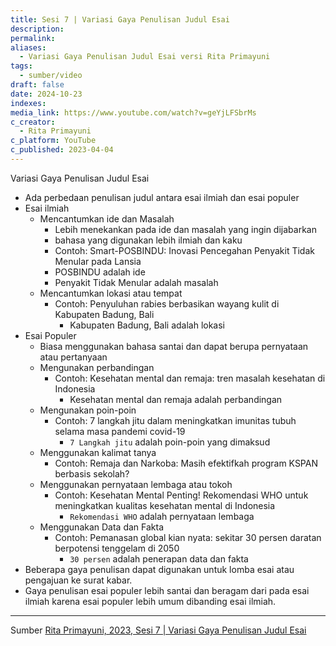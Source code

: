 ```yaml
---
title: Sesi 7 | Variasi Gaya Penulisan Judul Esai
description: 
permalink: 
aliases:
  - Variasi Gaya Penulisan Judul Esai versi Rita Primayuni
tags:
  - sumber/video
draft: false
date: 2024-10-23
indexes: 
media_link: https://www.youtube.com/watch?v=geYjLFSbrMs
c_creator:
  - Rita Primayuni
c_platform: YouTube
c_published: 2023-04-04
---
```


Variasi Gaya Penulisan Judul Esai
- Ada perbedaan penulisan judul antara esai ilmiah dan esai populer
- Esai ilmiah
	- Mencantumkan ide dan Masalah
		- Lebih menekankan pada ide dan masalah yang ingin dijabarkan
		- bahasa yang digunakan lebih ilmiah dan kaku
		- Contoh: Smart-POSBINDU: Inovasi Pencegahan Penyakit Tidak Menular pada Lansia
		- POSBINDU adalah ide
		- Penyakit Tidak Menular adalah masalah
	- Mencantumkan lokasi atau tempat
		- Contoh: Penyuluhan rabies berbasikan wayang kulit di Kabupaten Badung, Bali
			- Kabupaten Badung, Bali adalah lokasi 
- Esai Populer
	- Biasa menggunakan bahasa santai dan dapat berupa pernyataan atau pertanyaan
	- Mengunakan perbandingan
		- Contoh: Kesehatan mental dan remaja: tren masalah kesehatan di Indonesia
			- Kesehatan mental dan remaja adalah perbandingan
	- Mengunakan poin-poin
		- Contoh: 7 langkah jitu dalam meningkatkan imunitas tubuh selama masa pandemi covid-19
			- `7 Langkah jitu` adalah poin-poin yang dimaksud
	- Menggunakan kalimat tanya
		- Contoh: Remaja dan Narkoba: Masih efektifkah program KSPAN berbasis sekolah?
	- Menggunakan pernyataan lembaga atau tokoh
		- Contoh: Kesehatan Mental Penting! Rekomendasi WHO untuk meningkatkan kualitas kesehatan mental di Indonesia
			- `Rekomendasi WHO` adalah pernyataan lembaga
	- Menggunakan Data dan Fakta
		- Contoh: Pemanasan global kian nyata: sekitar 30 persen daratan berpotensi tenggelam di 2050
			- `30 persen` adalah penerapan data dan fakta
- Beberapa gaya penulisan dapat digunakan untuk lomba esai atau pengajuan ke surat kabar.
- Gaya penulisan esai populer lebih santai dan beragam dari pada esai ilmiah karena esai populer lebih umum dibanding esai ilmiah.


---
Sumber [Rita Primayuni, 2023, Sesi 7 | Variasi Gaya Penulisan Judul Esai](https://www.youtube.com/watch?v=geYjLFSbrMs)